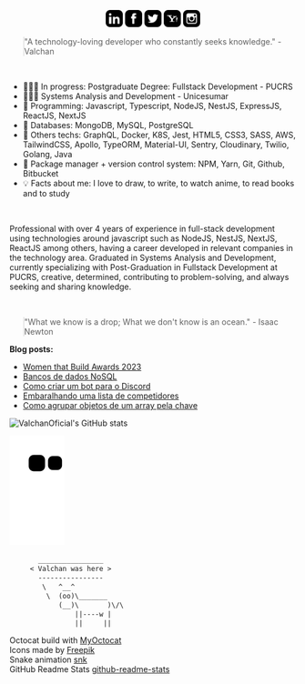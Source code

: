 <p align="center">
<a href="https://www.linkedin.com/in/ValchanOficial"><img src="https://raw.githubusercontent.com/ValchanOficial/ValchanOficial/main/social/linkedin.png" width="30"></img></a>
<a href="https://www.facebook.com/ValchanOficial"><img src="https://raw.githubusercontent.com/ValchanOficial/ValchanOficial/main/social/facebook.png" width="30"></img></a>
<a href="https://twitter.com/ValchanOficial"><img src="https://raw.githubusercontent.com/ValchanOficial/ValchanOficial/main/social/twitter.png" width="30"></img></a>
<a href="mailto:valeria_padilha@yahoo.com.br?Subject=Contato&body=Ola%20Valchan"><img src="https://raw.githubusercontent.com/ValchanOficial/ValchanOficial/main/social/yahoo.png" width="30"></img></a>
<a href="https://www.instagram.com/ValchanOficial"><img src="https://raw.githubusercontent.com/ValchanOficial/ValchanOficial/main/social/instagram.png" width="30"></img></a>
</p>

<blockquote style="padding: 0;">
<p>"A technology-loving developer who constantly seeks knowledge." - Valchan</p>
</blockquote>

<br>

- 👩🏻‍🎓 In progress: Postgraduate Degree: Fullstack Development - PUCRS
- 👩🏻‍🎓 Systems Analysis and Development - Unicesumar
- 💾 Programming: Javascript, Typescript, NodeJS, NestJS, ExpressJS, ReactJS, NextJS
- 💾 Databases: MongoDB, MySQL, PostgreSQL
- 💾 Others techs: GraphQL, Docker, K8S, Jest, HTML5, CSS3, SASS, AWS, TailwindCSS, Apollo, TypeORM, Material-UI, Sentry, Cloudinary, Twilio, Golang, Java
- 💾 Package manager + version control system: NPM, Yarn, Git, Github, Bitbucket
- 💡 Facts about me: I love to draw, to write, to watch anime, to read books and to study

<br>

Professional with over 4 years of experience in full-stack development using technologies around javascript such as NodeJS, NestJS, NextJS, ReactJS among others, having a career developed in relevant companies in the technology area. Graduated in Systems Analysis and Development, currently specializing with Post-Graduation in Fullstack Development at PUCRS, creative, determined, contributing to problem-solving, and always seeking and sharing knowledge.

<br>
<blockquote style="padding: 0;">
<p>"What we know is a drop; What we don't know is an ocean." - Isaac Newton</p>
</blockquote>

<b>Blog posts:</b>

<!-- BLOG-POST-LIST:START -->
- [Women that Build Awards 2023](https://valchan.com.br/women-that-build-awards-2023/)
- [Bancos de dados NoSQL](https://valchan.com.br/nosql-databases/)
- [Como criar um bot para o Discord](https://valchan.com.br/how-to-create-a-discord-bot/)
- [Embaralhando uma lista de competidores](https://valchan.com.br/shuffle-list-of-competitors-and-return-them/)
- [Como agrupar objetos de um array pela chave](https://valchan.com.br/merge-object-by-key/)
<!-- BLOG-POST-LIST:END -->
  
![ValchanOficial's GitHub stats](https://github-readme-stats.vercel.app/api/top-langs?username=ValchanOficial)

![Snake animation](https://raw.githubusercontent.com/ValchanOficial/ValchanOficial/output/github-contribution-grid-snake.svg)

```
       ________________ 
     < Valchan was here > 
       ---------------- 
        \   ^__^ 
         \  (oo)\_______ 
            (__)\       )\/\ 
                ||----w | 
                ||     || 
```


Octocat build with <a href="http://myoctocat.com" title="MyOctocat">MyOctocat</a><br>
Icons made by <a href="https://www.flaticon.com/authors/freepik" title="Freepik">Freepik</a><br>
Snake animation <a href="https://github.com/Platane/snk">snk</a><br>
GitHub Readme Stats <a href="https://github.com/anuraghazra/github-readme-stats">github-readme-stats</a>
